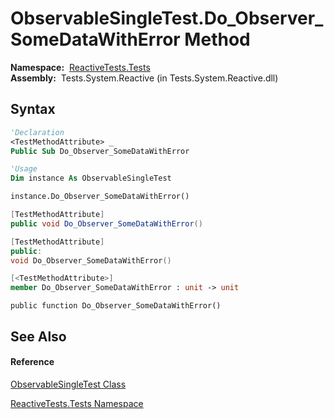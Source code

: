 # ObservableSingleTest.Do\_Observer\_SomeDataWithError Method

**Namespace:**  [ReactiveTests.Tests](ReactiveTests.Tests\ReactiveTests.Tests.md)  
**Assembly:**  Tests.System.Reactive (in Tests.System.Reactive.dll)

## Syntax

```vb
'Declaration
<TestMethodAttribute> _
Public Sub Do_Observer_SomeDataWithError
```

```vb
'Usage
Dim instance As ObservableSingleTest

instance.Do_Observer_SomeDataWithError()
```

```csharp
[TestMethodAttribute]
public void Do_Observer_SomeDataWithError()
```

```c++
[TestMethodAttribute]
public:
void Do_Observer_SomeDataWithError()
```

```fsharp
[<TestMethodAttribute>]
member Do_Observer_SomeDataWithError : unit -> unit 
```

```jscript
public function Do_Observer_SomeDataWithError()
```

## See Also

#### Reference

[ObservableSingleTest Class](ObservableSingleTest\ObservableSingleTest.md)

[ReactiveTests.Tests Namespace](ReactiveTests.Tests\ReactiveTests.Tests.md)




